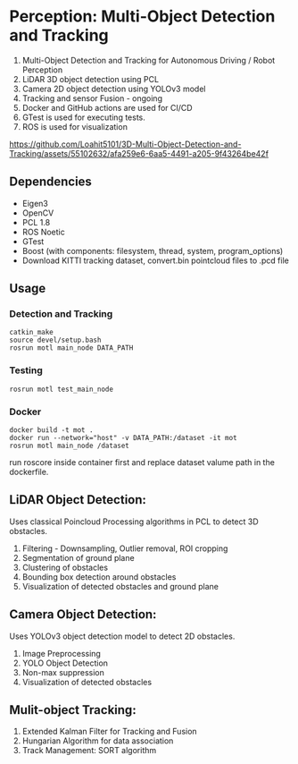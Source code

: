 # Perception: Multi-Object Detection and Tracking

1. Multi-Object Detection and Tracking for Autonomous Driving / Robot Perception
2. LiDAR 3D object detection using PCL
3. Camera 2D object detection using YOLOv3 model
4. Tracking and sensor Fusion - ongoing
5. Docker and GitHub actions are used for CI/CD
6. GTest is used for executing tests.
7. ROS is used for visualization





https://github.com/Loahit5101/3D-Multi-Object-Detection-and-Tracking/assets/55102632/afa259e6-6aa5-4491-a205-9f43264be42f



   

## Dependencies
- Eigen3
- OpenCV
- PCL 1.8
- ROS Noetic
- GTest
- Boost (with components: filesystem, thread, system, program_options)
- Download KITTI tracking dataset, convert.bin pointcloud files to .pcd file
  
## Usage
 
### Detection and Tracking 
```
catkin_make
source devel/setup.bash
rosrun motl main_node DATA_PATH
```

### Testing
```
rosrun motl test_main_node 
```
### Docker

```
docker build -t mot .
docker run --network="host" -v DATA_PATH:/dataset -it mot
rosrun motl main_node /dataset
```

run roscore inside container first and replace dataset valume path in the dockerfile.

## LiDAR Object Detection:

Uses classical Poincloud Processing algorithms in PCL to detect 3D obstacles.

1. Filtering - Downsampling, Outlier removal, ROI cropping
2. Segmentation of ground plane
3. Clustering of obstacles
4. Bounding box detection around obstacles
5. Visualization of detected obstacles and ground plane

## Camera Object Detection:

Uses YOLOv3 object detection model to detect 2D obstacles.

1. Image Preprocessing
2. YOLO Object Detection
3. Non-max suppression
4. Visualization of detected obstacles


## Mulit-object Tracking:

1. Extended Kalman Filter for Tracking and Fusion
2. Hungarian Algorithm for data association
3. Track Management: SORT algorithm


